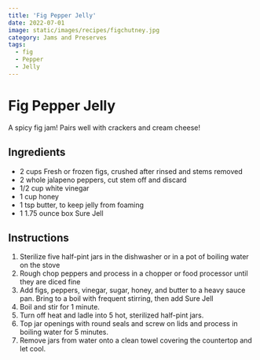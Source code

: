 ```yaml
---
title: 'Fig Pepper Jelly'
date: 2022-07-01
image: static/images/recipes/figchutney.jpg
category: Jams and Preserves
tags:
  - fig
  - Pepper
  - Jelly
---
```



# Fig Pepper Jelly

A spicy fig jam! Pairs well with crackers and cream cheese!

## Ingredients



- 2 cups Fresh or frozen figs, crushed after rinsed and stems removed
- 2 whole jalapeno peppers, cut stem off and discard
- 1/2 cup white vinegar
- 1 cup honey
- 1 tsp butter, to keep jelly from foaming
- 1 1.75 ounce box Sure Jell

## Instructions



1. Sterilize five half-pint jars in the dishwasher or in a pot of boiling water on the stove
2. Rough chop peppers and process in a chopper or food processor until they are diced fine
3. Add figs, peppers, vinegar, sugar, honey, and butter to a heavy sauce pan. Bring to a boil with frequent stirring, then add Sure Jell
4. Boil and stir for 1 minute.
5. Turn off heat and ladle into 5 hot, sterilized half-pint jars.
6. Top jar openings with round seals and screw on lids and process in boiling water for 5 minutes.
7. Remove jars from water onto a clean towel covering the countertop and let cool.
